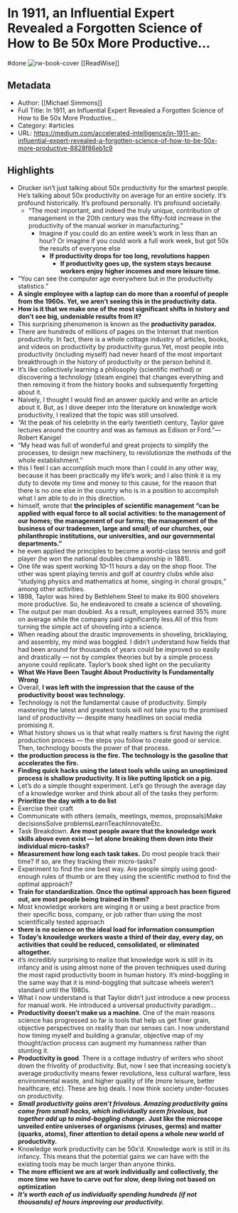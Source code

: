 # In 1911, an Influential Expert Revealed a Forgotten Science of How to Be 50x More Productive…
#done 
![rw-book-cover](https://readwise-assets.s3.amazonaws.com/static/images/article2.74d541386bbf.png)
[[ReadWise]]
## Metadata
- Author: [[Michael Simmons]]
- Full Title: In 1911, an Influential Expert Revealed a Forgotten Science of How to Be 50x More Productive…
- Category: #articles
- URL: https://medium.com/accelerated-intelligence/in-1911-an-influential-expert-revealed-a-forgotten-science-of-how-to-be-50x-more-productive-8828f86eb1c9

## Highlights
- Drucker isn’t just talking about 50x productivity for the smartest people. He’s talking about 50x productivity on average for an entire society. It’s profound historically. It’s profound personally. It’s profound societally.
	- “The most important, and indeed the truly unique, contribution of management in the 20th century was the fifty-fold increase in the productivity of the manual worker in manufacturing.”
		- Imagine if you could do an entire week’s work in less than an hour? Or imagine if you could work a full work week, but got 50x the results of everyone else
			- **If productivity drops for too long, revolutions happen**
				- **If productivity goes up, the system stays because workers enjoy higher incomes and more leisure time.**
- “You can see the computer age everywhere but in the productivity statistics.”
- **A single employee with a laptop can do more than a roomful of people from the 1960s. Yet, we aren’t seeing this in the productivity data.**
- **How is it that we make one of the most significant shifts in history and don’t see big, undeniable results from it?**
- This surprising phenomenon is known as the **productivity paradox.**
- There are hundreds of millions of pages on the Internet that mention productivity. In fact, there is a whole cottage industry of articles, books, and videos on productivity by productivity gurus.Yet, most people into productivity (including myself) had never heard of the most important breakthrough in the history of productivity or the person behind it.
- It’s like collectively learning a philosophy (scientific method) or discovering a technology (steam engine) that changes everything and then removing it from the history books and subsequently forgetting about it.
- Naively, I thought I would find an answer quickly and write an article about it. But, as I dove deeper into the literature on knowledge work productivity, I realized that the topic was still unsolved.
- “At the peak of his celebrity in the early twentieth century, Taylor gave lectures around the country and was as famous as Edison or Ford.”—Robert Kanigel
- “My head was full of wonderful and great projects to simplify the processes, to design new machinery, to revolutionize the methods of the whole establishment.”
- this I feel I can accomplish much more than I could in any other way, because it has been practically my life’s work; and I also think it is my duty to devote my time and money to this cause, for the reason that there is no one else in the country who is in a position to accomplish what I am able to do in this direction.
- himself, wrote that **the principles of scientific management “can be applied with equal force to all social activities: to the management of our homes; the management of our farms; the management of the business of our tradesmen, large and small; of our churches, our philanthropic institutions, our universities, and our governmental departments.”**
- he even applied the principles to become a world-class tennis and golf player (he won the national doubles championship in 1881).
- One life was spent working 10–11 hours a day on the shop floor. The other was spent playing tennis and golf at country clubs while also “studying physics and mathematics at home, singing in choral groups,” among other activities.
- 1898, Taylor was hired by Bethlehem Steel to make its 600 shovelers more productive. So, he endeavored to create a science of shoveling.
- The output per man doubled. As a result, employees earned 35% more on average while the company paid significantly less.All of this from turning the simple act of shoveling into a science.
- When reading about the drastic improvements in shoveling, bricklaying, and assembly, my mind was boggled. I didn’t understand how fields that had been around for thousands of years could be improved so easily and drastically — not by complex theories but by a simple process anyone could replicate. Taylor’s book shed light on the peculiarity
- **What We Have Been Taught About Productivity Is Fundamentally Wrong**
- Overall, **I was left with the impression that the cause of the productivity boost was technology.**
- Technology is not the fundamental cause of productivity. Simply mastering the latest and greatest tools will not take you to the promised land of productivity — despite many headlines on social media promising it.
- What history shows us is that what really matters is first having the right production process — the steps you follow to create good or service. Then, technology boosts the power of that process.
- **the production process is the fire. The technology is the gasoline that accelerates the fire.**
- **Finding quick hacks using the latest tools while using an unoptimized process is shallow productivity. It is like putting lipstick on a pig.**
- Let’s do a simple thought experiment. Let’s go through the average day of a knowledge worker and think about all of the tasks they perform:
- **Prioritize the day with a to do list**
- Exercise their craft
- Communicate with others (emails, meetings, memos, proposals)Make decisionsSolve problemsLearnTeachInnovateEtc.
- Task Breakdown. **Are most people aware that the knowledge work skills above even exist — let alone breaking them down into their individual micro-tasks?**
- **Measurement how long each task takes.** Do most people track their time? If so, are they tracking their micro-tasks?
- Experiment to find the one best way. Are people simply using good-enough rules of thumb or are they using the scientific method to find the optimal approach?
- **Train for standardization. Once the optimal approach has been figured out, are most people being trained in them?**
- Most knowledge workers are winging it or using a best practice from their specific boss, company, or job rather than using the most scientifically tested approach
- **there is no science on the ideal load for information consumption**
- **Today’s knowledge workers waste a third of their day, every day, on activities that could be reduced, consolidated, or eliminated altogether.**
- it’s incredibly surprising to realize that knowledge work is still in its infancy and is using almost none of the proven techniques used during the most rapid productivity boom in human history. It’s mind-boggling in the same way that it is mind-boggling that suitcase wheels weren’t standard until the 1980s.
- What I now understand is that Taylor didn’t just introduce a new process for manual work. He introduced a universal productivity paradigm…
- **Productivity doesn’t make us a machine.** One of the main reasons science has progressed so far is tools that help us get finer grain, objective perspectives on reality than our senses can. I now understand how timing myself and building a granular, objective map of my thought/action process can augment my humanness rather than stunting it.
- **Productivity is good**. There is a cottage industry of writers who shoot down the frivolity of productivity. But, now I see that increasing society’s average productivity means fewer revolutions, less cultural warfare, less environmental waste, and higher quality of life (more leisure, better healthcare, etc). These are big deals. I now think society under-focuses on productivity.
- ***Small productivity gains aren’t frivolous. Amazing productivity gains come from small hacks, which individually seem frivolous, but together add up to mind-boggling change.*** **Just like the microscope unveiled entire universes of organisms (viruses, germs) and matter (quarks, atoms), finer attention to detail opens a whole new world of productivity.**
- Knowledge work productivity can be 50x’d. Knowledge work is still in its infancy. This means that the potential gains we can have with the existing tools may be much larger than anyone thinks.
- **The more efficient we are at work individually and collectively, the more time we have to carve out for slow, deep living not based on optimization**
- ***It’s worth each of us individually spending hundreds (if not thousands) of hours improving our productivity.***
